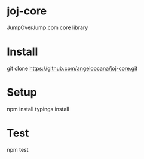 # joj-core
JumpOverJump.com core library


# Install
git clone https://github.com/angeloocana/joj-core.git

# Setup
npm install 
typings install

# Test
npm test 